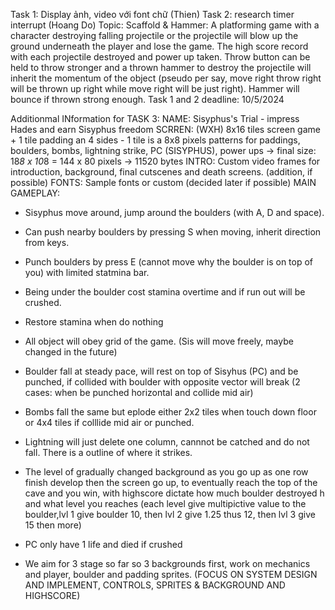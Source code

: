 Task 1: Display ảnh, video với font chữ (Thien)
Task 2: research timer interrupt (Hoang Do)
Topic: Scaffold & Hammer: A platforming game with a character destroying falling projectile or the projectile will blow up the ground underneath the player and lose the game. The high score record with each projectile destroyed and power up taken. Throw button can be held to throw stronger and a thrown hammer to destroy the projectile will inherit the momentum of the object (pseudo per say, move right throw right will be thrown up right while move right will be just right). Hammer will bounce if thrown strong enough. 
Task 1 and 2 deadline: 10/5/2024

Additionmal INformation for TASK 3: 
NAME: Sisyphus's Trial - impress Hades and earn Sisyphus freedom
SCRREN: (WXH) 8x16 tiles screen game + 1 tile padding an 4 sides - 1 tile is a 8x8 pixels patterns for paddings, boulders, bombs, lightning strike, PC (SISYPHUS), power ups -> final size: 18*8 x 10*8 = 144 x 80 pixels -> 11520 bytes
INTRO: Custom video frames for introduction, background, final cutscenes and death screens. (addition, if possible)
FONTS: Sample fonts or custom (decided later if possible)
MAIN GAMEPLAY:
  - Sisyphus move around, jump around the boulders (with A, D and space).
  - Can push nearby boulders by pressing S when moving, inherit direction from keys.
  - Punch boulders by press E (cannot move why the boulder is on top of you) with limited statmina bar.
  - Being under the boulder cost stamina overtime and if run out will be crushed.
  - Restore stamina when do nothing
  
  - All object will obey grid of the game. (Sis will move freely, maybe changed in the future)
  - Boulder fall at steady pace, will rest on top of Sisyhus (PC) and be punched, if collided with boulder with opposite vector will break (2 cases: when be punched horizontal and collide mid air)
  - Bombs fall the same but eplode either 2x2 tiles when touch down floor or 4x4 tiles if colllide mid air or punched.
  - Lightning will just delete one column, cannnot be catched and do not fall. There is a outline of where it strikes.

  - The level of gradually changed background as you go up as one row finish develop then the screen go up, to eventually reach the top of the cave and you win, with highscore dictate how much boulder destroyed h and what level you reaches (each level give multipictive value to the boulder,lvl 1 give boulder 10, then lvl 2 give 1.25 thus 12, then lvl 3 give 15 then more)
  - PC only have 1 life and died if crushed
  - We aim for 3 stage so far so 3 backgrounds first, work on mechanics and player, boulder and padding sprites. (FOCUS ON SYSTEM DESIGN AND IMPLEMENT, CONTROLS, SPRITES & BACKGROUND AND HIGHSCORE)
